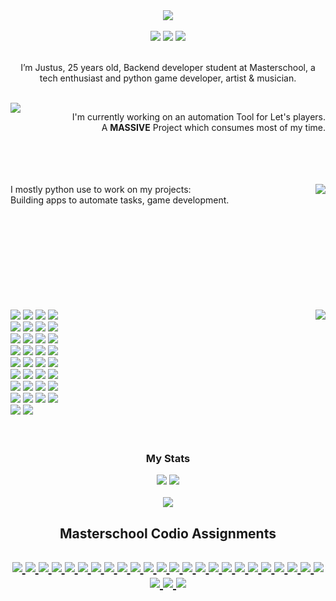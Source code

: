 
<div align="center">
  <img src="hi_there.svg">
  <br><br>
  <img src="https://img.shields.io/badge/Coding-721412?style=for-the-badge&logo=undertale&logoColor=white">
  <img src="https://img.shields.io/badge/Art-F78C40?style=for-the-badge&logo=undertale&logoColor=white">
  <img src="https://img.shields.io/badge/Music-1F6B75?style=for-the-badge&logo=undertale&logoColor=white">
  <br><br>
  <p>I’m Justus, 25 years old, Backend developer student at Masterschool, a tech enthusiast and python game developer, artist & musician.</p>

  <br>
  <img align=left src="https://github-readme-stats.vercel.app/api/pin/?username=justusdecker&repo=Lets-play-recording-tool&theme=gotham">
  <p align=right>
  I'm currently working on an automation Tool for Let's players.<br>
  A <b>MASSIVE</b> Project which consumes most of my time.<br><br><br><br><br>
  </p>

  <img align=right src="https://github-readme-stats.vercel.app/api/top-langs/?username=justusdecker&langs_count=15&theme=gotham&layout=compact">
  <p align=left>
  I mostly python use to work on my projects:<br>
  Building apps to automate tasks, game development.<br>
  
  <br>
  <br><br><br><br><br><br><br><br>
  </p>

<img align=right src="my_techstack.svg">
  
<div align=left>

<img src="https://img.shields.io/badge/python-3776AB?logo=python&logoColor=white">
<img src="https://img.shields.io/badge/Numba-00A3E0?logo=Numba&logoColor=white">
<img src="https://img.shields.io/badge/Numpy-777BB4?logo=numpy&logoColor=white">
<img src="https://img.shields.io/badge/pytest-0A9EDC?logo=pytest&logoColor=white">
<br>
<img src="https://img.shields.io/badge/Flask-000000?logo=flask&logoColor=white">
<img src="https://img.shields.io/badge/sqlite3-003B57?logo=sqlite&logoColor=white">
<img src="https://img.shields.io/badge/json-5E5C5C?logo=json&logoColor=white">
<img src="https://img.shields.io/badge/selenium-43B02A?logo=selenium&logoColor=white">
<br>
<img src="https://img.shields.io/badge/HTML5-E34F26?logo=html5&logoColor=white">
<img src="https://img.shields.io/badge/css-663399?logo=css&logoColor=white">
<img src="https://img.shields.io/badge/JavaScript-323330?logo=javascript&logoColor=F7DF1E">
<img src="https://img.shields.io/badge/jinja-7E0C1B?logo=jinja&logoColor=white">
<br>
<img src="https://img.shields.io/badge/Markdown-000000?logo=markdown&logoColor=white">
<img src="https://img.shields.io/badge/wordpress-21759B?logo=wordpress&logoColor=white">
<img src="https://img.shields.io/badge/VSCode-0078D4?logo=visual%20studio%20code&logoColor=white">
<img src="https://img.shields.io/badge/Visual_Studio-5C2D91?logo=visual%20studio&logoColor=white">
<br>
<img src="https://img.shields.io/badge/IntelliJ_IDEA-000000.svg?logo=intellij-idea&logoColor=white">
<img src="https://img.shields.io/badge/Notepad++-90E59A.svg?logo=notepad%2B%2B&logoColor=black">
<img src="https://img.shields.io/badge/Eclipse-2C2255?logo=eclipse&logoColor=white">
<img src="https://img.shields.io/badge/davinciresolve-233A51?logo=davinciresolve&logoColor=white">
<br>
<img src="https://img.shields.io/badge/lmms-10B146?logo=lmms&logoColor=white">
<img src="https://img.shields.io/badge/Krita-203759?logo=krita&logoColor=EEF37B">
<img src="https://img.shields.io/badge/audacity-0000CC?logo=audacity&logoColor=white">
<img src="https://img.shields.io/badge/git-F05032?logo=git&logoColor=white">
<br>
<img src="https://img.shields.io/badge/github-181717?logo=github&logoColor=white">
<img src="https://img.shields.io/badge/githubactions-2088FF?logo=githubactions&logoColor=white">
<img src="https://img.shields.io/badge/figma-F24E1E?logo=figma&logoColor=white">
<img src="https://img.shields.io/badge/CMD / Batch-241F31?logo=gnometerminal&logoColor=white">
<br>
<img src="https://img.shields.io/badge/Lua-2C2D72?logo=lua&logoColor=white">
<img src="https://img.shields.io/badge/ffmpeg-007808?logo=ffmpeg&logoColor=white">
<img src="https://img.shields.io/badge/C-00599C?logo=c&logoColor=white">
<img src="https://img.shields.io/badge/C++-00599C?logo=cplusplus&logoColor=white">
<br>
<img src="https://img.shields.io/badge/java-ECDC5A?logo=java&logoColor=white">
<img src="https://img.shields.io/badge/codio-4574E0?logo=codio&logoColor=white">
</div>
<br><br>

<h3>My Stats</h3>

<img src="https://wakatime.com/badge/user/e971c7f6-586b-4713-b710-561bca159241.svg">
<img src="https://komarev.com/ghpvc/?username=justusdecker">
<br><br>
<img src="https://github-readme-stats.vercel.app/api/wakatime?username=justus_decker&theme=gotham">


<h2>Masterschool Codio Assignments<h2>

<a href="https://github.com/justusdecker?tab=repositories&q=codio">
<img src="https://img.shields.io/badge/Average-89-ace045?logo=codio&logoColor=white">
</a>
<a href="https://github.com/justusdecker?tab=repositories&q=codio">
<img src="https://img.shields.io/badge/Assignments- 24 / 25-e04a45?logo=codio&logoColor=white">
</a>

<a href="https://github.com/justusdecker/codio-calculator">
<img src="https://img.shields.io/badge/Calculator-100-4574E0">
</a>
<a href="https://github.com/justusdecker/codio-prime-minister">
<img src="https://img.shields.io/badge/Prime Minister-100-4574E0">
</a>
<a href="https://github.com/justusdecker/codio-summer_time">
<img src="https://img.shields.io/badge/Summer Time-100-4574E0">
</a>
<a href="https://github.com/justusdecker/codio-romeo-and-juliet">
<img src="https://img.shields.io/badge/Romeo and Juliet-100-4574E0">
</a>
<a href="https://github.com/justusdecker/codio-movie-project-1">
<img src="https://img.shields.io/badge/Movie Project Part 1-100-4574E0">
</a>
<a href="https://github.com/justusdecker/codio-refactoring-basics">
<img src="https://img.shields.io/badge/Refactoring Basics-100-4574E0">
</a>
<a href="https://github.com/justusdecker/codio-help-your-teacher2">
<img src="https://img.shields.io/badge/Help your Teacher-100-4574E0">
</a>
<a href="https://github.com/justusdecker/codio-titanic">
<img src="https://img.shields.io/badge/Titanic-100-4574E0">
</a>
<a href="https://github.com/justusdecker/codio-movie-project-1">
<img src="https://img.shields.io/badge/Movie Project Phase 2-100-4574E0">
</a>
<a href="/">
<img src="https://img.shields.io/badge/API Extravaganza-100-4574E0">
</a>
<a href="https://github.com/justusdecker/codio-home-solutions">
<img src="https://img.shields.io/badge/Home Solutions-83-ace045">
</a>
<a href="https://github.com/justusdecker/codio-zootopia">
<img src="https://img.shields.io/badge/Zootopia with Github-90-ace045">
</a>
<a href="https://github.com/justusdecker/codio-qr-card-wizard">
<img src="https://img.shields.io/badge/QR Card Wizard-100-4574E0">
</a>
<a href="https://github.com/justusdecker/codio-melting-snowman">
<img src="https://img.shields.io/badge/Melting Snowman-100-4574E0">
</a>
<a href="https://github.com/justusdecker/codio-Branching-Out">
<img src="https://img.shields.io/badge/Branching Out-82-ace045">
</a>
<a href="https://github.com/justusdecker/codio-zootopia-api-gh">
<img src="https://img.shields.io/badge/Zootopia with API and Github-90-ace045">
</a>
<a href="https://github.com/justusdecker/codio-best-buy">
<img src="https://img.shields.io/badge/Best Buy-87-ace045">
</a>
<a href="https://github.com/justusdecker/codio-best-buy-2">
<img src="https://img.shields.io/badge/Best Buy 2.0-72-e0af45">
</a>
<a href="/">
<img src="https://img.shields.io/badge/Movie Project with SQL + HTML + API-87-ace045">
</a>
<a href="https://github.com/justusdecker/codio-masterblog">
<img src="https://img.shields.io/badge/Masterblog-85-ace045">
</a>
<a href="/">
<img src="https://img.shields.io/badge/Masterblog API-75-e0af45">
</a>
<a href="/">
<img src="https://img.shields.io/badge/Sky SQL 1-83-ace045">
</a>
<a href="https://github.com/justusdecker/codio-sky-sql2">
<img src="https://img.shields.io/badge/Sky SQL 2-100-4574E0">
</a>
<a href="/">
<img src="https://img.shields.io/badge/Book Alchemy-85-ace045">
</a>
<a href="/">
<img src="https://img.shields.io/badge/Movie Project with Flask + SqlAlchemy-n.a.-e04a45">
</a>
